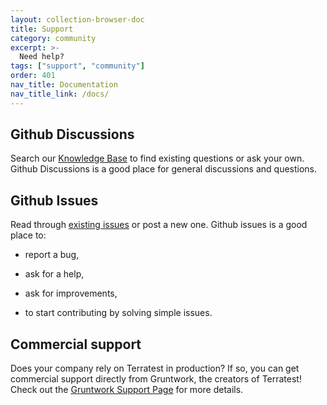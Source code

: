 ```yaml
---
layout: collection-browser-doc
title: Support
category: community
excerpt: >-
  Need help?
tags: ["support", "community"]
order: 401
nav_title: Documentation
nav_title_link: /docs/
---
```


## Github Discussions

Search our [Knowledge Base](https://github.com/tnn-gruntwork-io/knowledge-base/discussions) to find existing questions or ask your own. Github Discussions is a good place for general discussions and questions.

## Github Issues

Read through [existing issues](https://github.com/tnn-gruntwork-io/terratest/issues) or post a new one. Github issues is a good place to:

- report a bug,

- ask for a help,

- ask for improvements,

- to start contributing by solving simple issues.

## Commercial support

Does your company rely on Terratest in production? If so, you can get commercial support directly from Gruntwork, the creators of Terratest! Check out the [Gruntwork Support Page](https://gruntwork.io/support) for more details.
